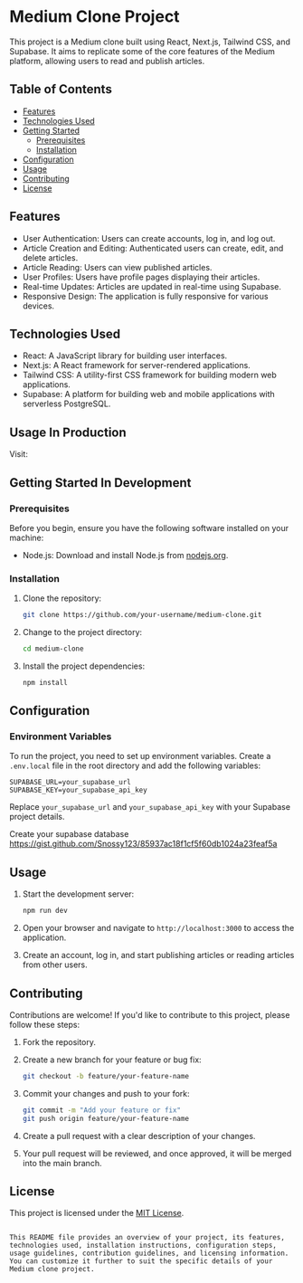 
# Medium Clone Project

This project is a Medium clone built using React, Next.js, Tailwind CSS, and Supabase. It aims to replicate some of the core features of the Medium platform, allowing users to read and publish articles.

## Table of Contents
- [Features](#features)
- [Technologies Used](#technologies-used)
- [Getting Started](#getting-started)
  - [Prerequisites](#prerequisites)
  - [Installation](#installation)
- [Configuration](#configuration)
- [Usage](#usage)
- [Contributing](#contributing)
- [License](#license)

## Features

- User Authentication: Users can create accounts, log in, and log out.
- Article Creation and Editing: Authenticated users can create, edit, and delete articles.
- Article Reading: Users can view published articles.
- User Profiles: Users have profile pages displaying their articles.
- Real-time Updates: Articles are updated in real-time using Supabase.
- Responsive Design: The application is fully responsive for various devices.

## Technologies Used

- React: A JavaScript library for building user interfaces.
- Next.js: A React framework for server-rendered applications.
- Tailwind CSS: A utility-first CSS framework for building modern web applications.
- Supabase: A platform for building web and mobile applications with serverless PostgreSQL.

## Usage In Production

Visit:

## Getting Started In Development

### Prerequisites

Before you begin, ensure you have the following software installed on your machine:

- Node.js: Download and install Node.js from [nodejs.org](https://nodejs.org/).

### Installation

1. Clone the repository:

   ```bash
   git clone https://github.com/your-username/medium-clone.git
   ```

2. Change to the project directory:

   ```bash
   cd medium-clone
   ```

3. Install the project dependencies:

   ```bash
   npm install
   ```

## Configuration

### Environment Variables

To run the project, you need to set up environment variables. Create a `.env.local` file in the root directory and add the following variables:

```
SUPABASE_URL=your_supabase_url
SUPABASE_KEY=your_supabase_api_key
```

Replace `your_supabase_url` and `your_supabase_api_key` with your Supabase project details.

Create your supabase database https://gist.github.com/Snossy123/85937ac18f1cf5f60db1024a23feaf5a 

## Usage

1. Start the development server:

   ```bash
   npm run dev
   ```

2. Open your browser and navigate to `http://localhost:3000` to access the application.

3. Create an account, log in, and start publishing articles or reading articles from other users.

## Contributing

Contributions are welcome! If you'd like to contribute to this project, please follow these steps:

1. Fork the repository.

2. Create a new branch for your feature or bug fix:

   ```bash
   git checkout -b feature/your-feature-name
   ```

3. Commit your changes and push to your fork:

   ```bash
   git commit -m "Add your feature or fix"
   git push origin feature/your-feature-name
   ```

4. Create a pull request with a clear description of your changes.

5. Your pull request will be reviewed, and once approved, it will be merged into the main branch.

## License

This project is licensed under the [MIT License](LICENSE).
```

This README file provides an overview of your project, its features, technologies used, installation instructions, configuration steps, usage guidelines, contribution guidelines, and licensing information. You can customize it further to suit the specific details of your Medium clone project.
